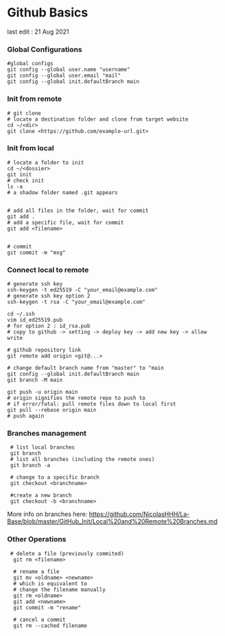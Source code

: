 # Github Basics
last edit : 21 Aug 2021

### Global Configurations
    
    #global configs
    git config --global user.name "username"
    git config --global user.email "mail"
    git config --global init.defaultBranch main

### Init from remote
    
    # git clone
    # locate a destination folder and clone from target website
    cd ~/<dir>
    git clone <https://github.com/example-url.git>

### Init from local
    
    # locate a folder to init
    cd ~/<dossier>
    git init
    # check init
    ls -a 
    # a shadow folder named .git appears


    # add all files in the folder, wait for commit
    git add .
    # add a specific file, wait for commit 
    git add <filename>


    # commit 
    git commit -m "msg"

### Connect local to remote

    # generate ssh key
    ssh-keygen -t ed25519 -C "your_email@example.com"
    # generate ssh key option 2
    ssh-keygen -t rsa -C "your_email@example.com"

    cd ~/.ssh
    vim id_ed25519.pub 
    # for option 2 : id_rsa.pub
    # copy to github -> setting -> deploy key -> add new key -> allow write

    # github repository link
    git remote add origin <git@...>

    # change default branch name from "master" to "main
    git config --global init.defaultBranch main
    git branch -M main

    git push -u origin main
    # origin signifies the remote repo to push to
    # if error/fatal: pull remote files down to local first
    git pull --rebase origin main 
    # push again 
   
### Branches management 
    
     # list local branches
     git branch
     # list all branches (including the remote ones)
     git branch -a

     # change to a specific branch
     git checkout <branchname>

     #create a new branch 
     git checkout -b <branchname>

More info on branches here: https://github.com/NicolasHHH/La-Base/blob/master/GitHub_Init/Local%20and%20Remote%20Branches.md
  
### Other Operations 
 
     # delete a file (previously commited)
      git rm <filename>

      # rename a file
      git mv <oldname> <newname>
      # which is equivalent to 
      # change the filename manually
      git rm <oldname>
      git add <newname>
      git commit -m "rename"

      # cancel a commit
      git rm --cached filename
    
    

